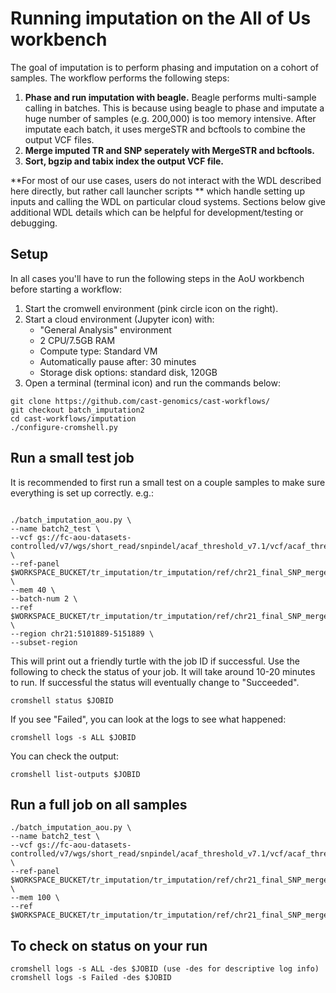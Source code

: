 # Running imputation on the All of Us workbench

The goal of imputation is to perform phasing and imputation on a cohort of samples. The workflow performs the following steps:

1. **Phase and run imputation with beagle.** Beagle performs multi-sample calling in batches. This is because using beagle to phase and imputate a huge number of samples (e.g. 200,000) is too memory intensive. After imputate each batch, it uses mergeSTR and bcftools to combine the output VCF files.
2. **Merge imputed TR and SNP seperately with MergeSTR and bcftools.** 
3. **Sort, bgzip and tabix index the output VCF file.**


**For most of our use cases, users do not interact with the WDL described here directly, but rather call launcher scripts ** which handle setting up inputs and calling the WDL on particular cloud systems. Sections below give additional WDL details which can be helpful for development/testing or debugging.


## Setup
In all cases you'll have to run the following steps in the AoU workbench before starting a workflow:

1. Start the cromwell environment (pink circle icon on the right).
2. Start a cloud environment (Jupyter icon) with:
    * "General Analysis" environment
    * 2 CPU/7.5GB RAM
    * Compute type: Standard VM
    * Automatically pause after: 30 minutes
    * Storage disk options: standard disk, 120GB
3. Open a terminal (terminal icon) and run the commands below:

```
git clone https://github.com/cast-genomics/cast-workflows/
git checkout batch_imputation2
cd cast-workflows/imputation
./configure-cromshell.py
```

## Run a small test job

It is recommended to first run a small test on a couple samples to make sure everything is set up correctly. e.g.:

```

./batch_imputation_aou.py \
--name batch2_test \
--vcf gs://fc-aou-datasets-controlled/v7/wgs/short_read/snpindel/acaf_threshold_v7.1/vcf/acaf_threshold.chr21.vcf.bgz \
--ref-panel $WORKSPACE_BUCKET/tr_imputation/tr_imputation/ref/chr21_final_SNP_merged_additional_TRs.bref3 \
--mem 40 \
--batch-num 2 \
--ref $WORKSPACE_BUCKET/tr_imputation/tr_imputation/ref/chr21_final_SNP_merged_additional_TRs.vcf.gz \
--region chr21:5101889-5151889 \
--subset-region

```

This will print out a friendly turtle with the job ID if successful. Use the following to check the status of your job. It will take around 10-20 minutes to run. If successful the status will eventually change to "Succeeded".

```
cromshell status $JOBID
```

If you see "Failed", you can look at the logs to see what happened:

```
cromshell logs -s ALL $JOBID
```

You can check the output:
```
cromshell list-outputs $JOBID
```

## Run a full job on all samples

```
./batch_imputation_aou.py \
--name batch2_test \
--vcf gs://fc-aou-datasets-controlled/v7/wgs/short_read/snpindel/acaf_threshold_v7.1/vcf/acaf_threshold.chr21.vcf.bgz \
--ref-panel $WORKSPACE_BUCKET/tr_imputation/tr_imputation/ref/chr21_final_SNP_merged_additional_TRs.bref3 \
--mem 100 \
--ref $WORKSPACE_BUCKET/tr_imputation/tr_imputation/ref/chr21_final_SNP_merged_additional_TRs.vcf.gz 

```

## To check on status on your run
```
cromshell logs -s ALL -des $JOBID (use -des for descriptive log info)
cromshell logs -s Failed -des $JOBID
```
